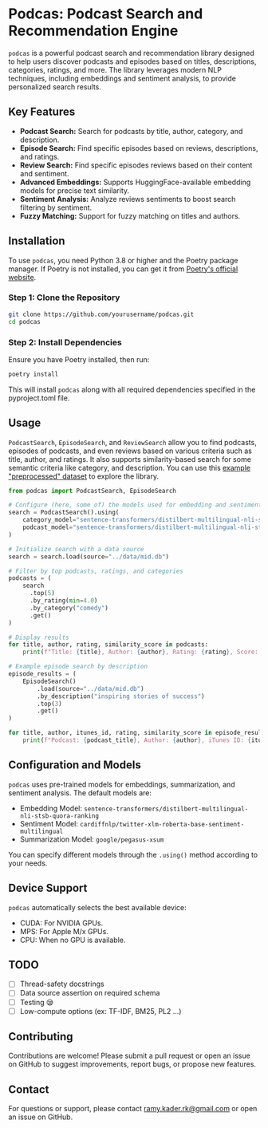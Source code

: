# Podcas: Podcast Search and Recommendation Engine

`podcas` is a powerful podcast search and recommendation library designed to help users discover podcasts and episodes based on titles, descriptions, categories, ratings, and more. The library leverages modern NLP techniques, including embeddings and sentiment analysis, to provide personalized search results.

## Key Features

- **Podcast Search:** Search for podcasts by title, author, category, and description.
- **Episode Search:** Find specific episodes based on reviews, descriptions, and ratings.
- **Review Search:** Find specific episodes reviews based on their content and sentiment.
- **Advanced Embeddings:** Supports HuggingFace-available embedding models for precise text similarity.
- **Sentiment Analysis:** Analyze reviews sentiments to boost search filtering by sentiment.
- **Fuzzy Matching:** Support for fuzzy matching on titles and authors.

## Installation

To use `podcas`, you need Python 3.8 or higher and the Poetry package manager. If Poetry is not installed, you can get it from [Poetry's official website](https://python-poetry.org/docs/#installation).

### Step 1: Clone the Repository
```bash
git clone https://github.com/yourusername/podcas.git
cd podcas
```

### Step 2: Install Dependencies
Ensure you have Poetry installed, then run:
```bash
poetry install
```
This will install `podcas` along with all required dependencies specified in the pyproject.toml file.

## Usage
`PodcastSearch`, `EpisodeSearch`, and `ReviewSearch` allow you to find podcasts, episodes of podcasts, and even reviews based on various criteria such as title, author, and ratings. It also supports similarity-based search for some semantic criteria like category, and description.
You can use this [example "preprocessed" dataset](https://drive.google.com/file/d/1_wmhtsXi6HacZa0qlyZcPo1H2vixLTpE/view?usp=sharing) to explore the library.
```python
from podcas import PodcastSearch, EpisodeSearch

# Configure (here, some of) the models used for embedding and sentiment analysis
search = PodcastSearch().using(
    category_model="sentence-transformers/distilbert-multilingual-nli-stsb-quora-ranking",
    podcast_model="sentence-transformers/distilbert-multilingual-nli-stsb-quora-ranking"
)

# Initialize search with a data source
search = search.load(source="../data/mid.db")

# Filter by top podcasts, ratings, and categories
podcasts = (
    search
      .top(5)
      .by_rating(min=4.0)
      .by_category("comedy")
      .get()
)

# Display results
for title, author, rating, similarity_score in podcasts:
    print(f"Title: {title}, Author: {author}, Rating: {rating}, Score: {similarity_score}")

# Example episode search by description
episode_results = (
    EpisodeSearch()
        .load(source="../data/mid.db")
        .by_description("inspiring stories of success")
        .top(3)
        .get()
)

for title, author, itunes_id, rating, similarity_score in episode_results:
    print(f"Podcast: {podcast_title}, Author: {author}, iTunes ID: {itunes_id}, Rating: {rating}, Score: {similarity_score}")
```

## Configuration and Models
`podcas` uses pre-trained models for embeddings, summarization, and sentiment analysis. The default models are:
- Embedding Model: `sentence-transformers/distilbert-multilingual-nli-stsb-quora-ranking`
- Sentiment Model: `cardiffnlp/twitter-xlm-roberta-base-sentiment-multilingual`
- Summarization Model: `google/pegasus-xsum`

You can specify different models through the `.using()` method according to your needs.

## Device Support
`podcas` automatically selects the best available device:
- CUDA: For NVIDIA GPUs.
- MPS: For Apple M/x GPUs.
- CPU: When no GPU is available.

## TODO
- [ ] Thread-safety docstrings
- [ ] Data source assertion on required schema
- [ ] Testing :sleepy:
- [ ] Low-compute options (ex: TF-IDF, BM25, PL2 ...)

## Contributing
Contributions are welcome! Please submit a pull request or open an issue on GitHub to suggest improvements, report bugs, or propose new features.

## Contact
For questions or support, please contact ramy.kader.rk@gmail.com or open an issue on GitHub.
